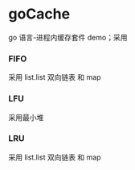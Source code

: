 # goCache
go 语言-进程内缓存套件 demo；采用 

### FIFO
采用 list.list 双向链表 和 map
### LFU
采用最小堆
### LRU
采用 list.list 双向链表 和 map

